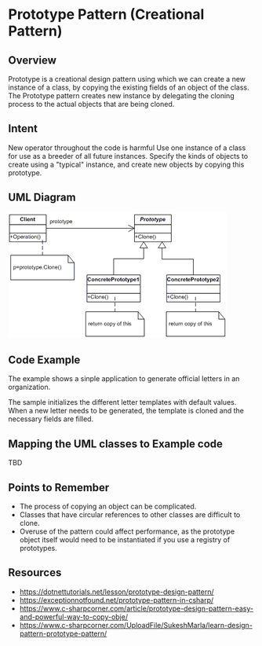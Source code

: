 # Prototype Pattern (Creational Pattern)

## Overview
Prototype is a creational design pattern using which we can create a new instance of a class, by copying the existing fields of an object of the class.
The Prototype pattern creates new instance by delegating the cloning process to the actual objects that are being cloned. 

## Intent
New operator throughout the code is harmful
Use one instance of a class for use as a breeder of all future instances.
Specify the kinds of objects to create using a "typical" instance, and create new objects by copying this prototype.

## UML Diagram
![plot](./prototype_1.gif)

## Code Example
The example shows a sinple application to generate official letters in an organization.

The sample initializes the different letter templates with default values. When a new letter needs to be generated, the template is cloned and the necessary fields are filled.

## Mapping the UML classes to Example code
TBD

## Points to Remember
- The process of copying an object can be complicated.
- Classes that have circular references to other classes are difficult to clone.
- Overuse of the pattern could affect performance, as the prototype object itself would need to be instantiated if you use a registry of prototypes. 

## Resources
- https://dotnettutorials.net/lesson/prototype-design-pattern/
- https://exceptionnotfound.net/prototype-pattern-in-csharp/ 
- https://www.c-sharpcorner.com/article/prototype-design-pattern-easy-and-powerful-way-to-copy-obje/
- https://www.c-sharpcorner.com/UploadFile/SukeshMarla/learn-design-pattern-prototype-pattern/
